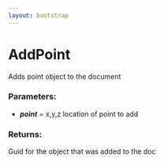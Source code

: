 ```yaml
---
layout: bootstrap
---
```


# AddPoint

Adds point object to the document
          

### Parameters:

- ***point*** = x,y,z location of point to add
        

### Returns:


Guid for the object that was added to the doc
        


